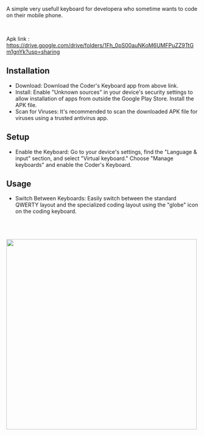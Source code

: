 A simple very usefull keyboard for developera who sometime wants to code on their mobile phone.

<br>

Apk link : https://drive.google.com/drive/folders/1Fh_0pS00auNKoM6UMFPuZZ9TtGm1gnYk?usp=sharing


## Installation

* Download: Download the Coder's Keyboard app from above link.
* Install: Enable "Unknown sources" in your device's security settings to allow installation of apps from outside the Google Play Store. Install the APK file.
* Scan for Viruses: It's recommended to scan the downloaded APK file for viruses using a trusted antivirus app.

  
## Setup

* Enable the Keyboard: Go to your device's settings, find the "Language & input" section, and select "Virtual keyboard." Choose "Manage keyboards" and enable the Coder's Keyboard.

## Usage
* Switch Between Keyboards: Easily switch between the standard QWERTY layout and the specialized coding layout using the "globe" icon on the coding keyboard.
<br>
<br>
<br>

<img src="https://github.com/user-attachments/assets/7567fdb9-8773-46eb-b900-97c74de012ae" width="500">

